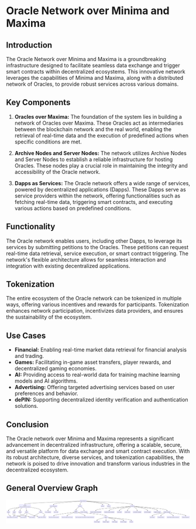 # Oracle Network over Minima and Maxima

## Introduction
The Oracle Network over Minima and Maxima is a groundbreaking infrastructure designed to facilitate seamless data exchange and trigger smart contracts within decentralized ecosystems. This innovative network leverages the capabilities of Minima and Maxima, along with a distributed network of Oracles, to provide robust services across various domains.

## Key Components
1. **Oracles over Maxima:** The foundation of the system lies in building a network of Oracles over Maxima. These Oracles act as intermediaries between the blockchain network and the real world, enabling the retrieval of real-time data and the execution of predefined actions when specific conditions are met.

2. **Archive Nodes and Server Nodes:** The network utilizes Archive Nodes and Server Nodes to establish a reliable infrastructure for hosting Oracles. These nodes play a crucial role in maintaining the integrity and accessibility of the Oracle network.

3. **Dapps as Services:** The Oracle network offers a wide range of services, powered by decentralized applications (Dapps). These Dapps serve as service providers within the network, offering functionalities such as fetching real-time data, triggering smart contracts, and executing various actions based on predefined conditions.

## Functionality
The Oracle network enables users, including other Dapps, to leverage its services by submitting petitions to the Oracles. These petitions can request real-time data retrieval, service execution, or smart contract triggering. The network's flexible architecture allows for seamless interaction and integration with existing decentralized applications.

## Tokenization
The entire ecosystem of the Oracle network can be tokenized in multiple ways, offering various incentives and rewards for participants. Tokenization enhances network participation, incentivizes data providers, and ensures the sustainability of the ecosystem.

## Use Cases
- **Financial:** Enabling real-time market data retrieval for financial analysis and trading.
- **Games:** Facilitating in-game asset transfers, player rewards, and decentralized gaming economies.
- **AI:** Providing access to real-world data for training machine learning models and AI algorithms.
- **Advertising:** Offering targeted advertising services based on user preferences and behavior.
- **dePIN:** Supporting decentralized identity verification and authentication solutions.

## Conclusion
The Oracle network over Minima and Maxima represents a significant advancement in decentralized infrastructure, offering a scalable, secure, and versatile platform for data exchange and smart contract execution. With its robust architecture, diverse services, and tokenization capabilities, the network is poised to drive innovation and transform various industries in the decentralized ecosystem.

## General Overview Graph
![overview](DOCS/images/overview_oracle_network_2.png)

